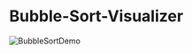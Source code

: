 # Bubble-Sort-Visualizer
![BubbleSortDemo](https://github.com/varshigak/Bubble-Sort-Visualizer/assets/142120820/510d40f8-5cef-42a4-943a-572fa26f22f5)
